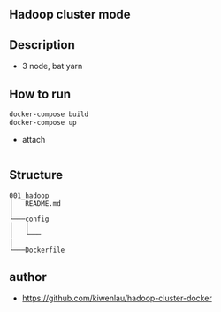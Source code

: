 ## Hadoop cluster mode

## Description
- 3 node, bat yarn  


## How to run 
```bash
docker-compose build
docker-compose up
```

- attach 
```bash

```

## Structure 

```
001_hadoop
│   README.md
│
└───config
│   │   
│   └───
|
└───Dockerfile
```


## author 
- https://github.com/kiwenlau/hadoop-cluster-docker